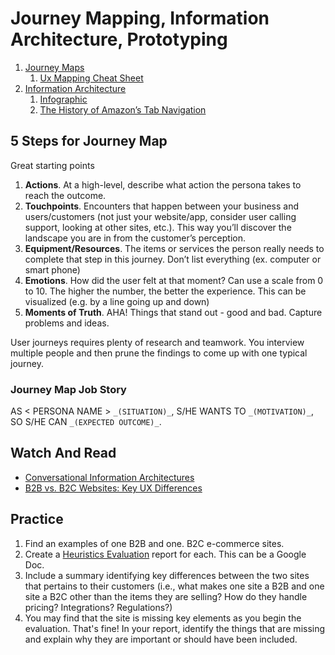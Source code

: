 # Journey Mapping, Information Architecture, Prototyping

1. [Journey Maps](JourneyMaps.pdf)
   1. [Ux Mapping Cheat Sheet](https://www.nngroup.com/articles/ux-mapping-cheat-sheet/)
1. [Information Architecture](InfoArch.pdf)
   1. [Infographic](https://www.business2community.com/infographics/information-overload-users-burnt-social-media-infographic-0876828)
   2. [The History of Amazon’s Tab Navigation](https://www.lukew.com/ff/entry.asp?178)

## 5 Steps for Journey Map
Great starting points
1. **Actions**. At a high-level, describe what action the persona takes to reach the outcome.
2. **Touchpoints**. Encounters that happen between your business and users/customers (not just your website/app, consider user calling support, looking at other sites, etc.). This way you’ll discover the landscape you are in from the customer’s perception.
3. **Equipment/Resources**. The items or services the person really needs to complete that step in this journey. Don’t list everything (ex. computer or smart phone)
4. **Emotions**. How did the user felt at that moment? Can use a scale from 0 to 10. The higher the number, the better the experience. This can be visualized (e.g. by a line going up and down)
5. **Moments of Truth**. AHA! Things that stand out - good and bad. Capture problems and ideas.

User journeys requires plenty of research and teamwork. You interview multiple people and then prune the findings to come up with one typical journey.


### Journey Map Job Story
AS < PERSONA NAME > `_(SITUATION)_`, S/HE WANTS TO `_(MOTIVATION)_`, SO S/HE CAN `_(EXPECTED OUTCOME)_`.

## Watch And Read
* [Conversational Information Architectures](http://semanticstudios.com/conversational-information-architectures/)
* [B2B vs. B2C Websites: Key UX Differences](https://www.nngroup.com/articles/b2b-vs-b2c/)

## Practice
1. Find an examples of one B2B and one. B2C e-commerce sites.
2. Create a [Heuristics Evaluation](https://docs.google.com/document/d/1BtlzDNNX1ZSEnhmGpvMkZmtAwFtaCjewU7BH817nJPk/edit?usp=sharing) report for each. This can be a Google Doc.
3. Include a summary identifying key differences between the two sites that pertains to their customers (i.e., what makes one site a B2B and one site a B2C other than the items they are selling? How do they handle pricing? Integrations? Regulations?)
4. You may find that the site is missing key elements as you begin the evaluation. That's fine! In your report, identify the things that are missing and explain why they are important or should have been included.